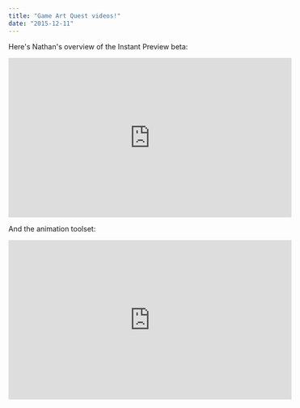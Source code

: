 ```yaml
---
title: "Game Art Quest videos!"
date: "2015-12-11"
---
```


Here's Nathan's overview of the Instant Preview beta:

<iframe width="560" height="315" src="https://www.youtube.com/embed/c9yiBRFQnbo" frameborder="0" allowfullscreen></iframe>

And the animation toolset:

<iframe width="560" height="315" src="https://www.youtube.com/embed/9uvju6sUNJA" frameborder="0" allowfullscreen></iframe>
